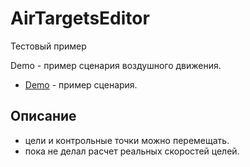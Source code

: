 # AirTargetsEditor

Тестовый пример

Demo - пример сценария воздушного движения.
  * [Demo](https://originalsin.github.io/AirTargetsEditor/public) - пример сценария.

Описание
------
  * цели и контрольные точки можно перемещать.
  * пока не делал расчет реальных скоростей целей.
